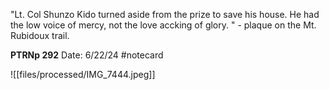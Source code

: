 "Lt. Col Shunzo Kido turned aside from the prize to save his house. He had the low voice of mercy, not the love accking of glory. " - plaque on the Mt. Rubidoux trail.


**PTRNp 292** 
Date: 6/22/24
 #notecard

![[files/processed/IMG_7444.jpeg]]